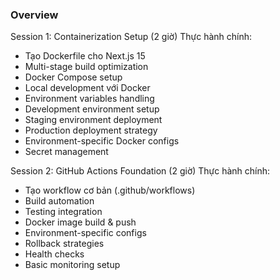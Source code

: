 ### Overview
Session 1: Containerization Setup (2 giờ)
Thực hành chính:
 - Tạo Dockerfile cho Next.js 15
 - Multi-stage build optimization
 - Docker Compose setup
 - Local development với Docker
 - Environment variables handling
 - Development environment setup
 - Staging environment deployment
 - Production deployment strategy
 - Environment-specific Docker configs
 - Secret management


Session 2: GitHub Actions Foundation (2 giờ)
Thực hành chính:

- Tạo workflow cơ bản (.github/workflows)
- Build automation
- Testing integration
- Docker image build & push
- Environment-specific configs
- Rollback strategies
- Health checks
- Basic monitoring setup